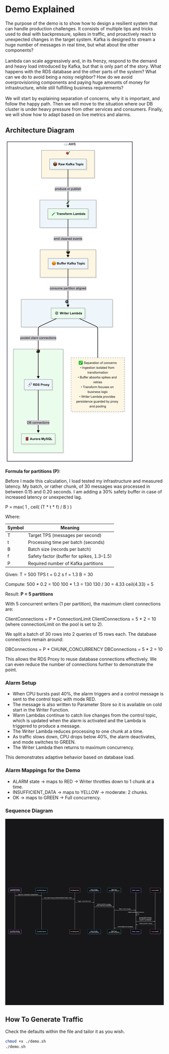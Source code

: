 # Demo Explained

The purpose of the demo is to show how to design a resilient system that can handle production challenges. It consists of multiple tips and tricks used to deal with backpressure, spikes in traffic, and proactively react to unexpected changes in the target system. Kafka is designed to stream a huge number of messages in real time, but what about the other components? 
<br /><br />
Lambda can scale aggressively and, in its frenzy, respond to the demand and heavy load introduced by Kafka, but that is only part of the story. What happens with the RDS database and the other parts of the system? What can we do to avoid being a noisy neighbor? How do we avoid overprovisioning components and paying huge amounts of money for infrastructure, while still fulfilling business requirements?
<br /><br />
We will start by explaining separation of concerns, why it is important, and follow the happy path. Then we will move to the situation where our DB cluster is under heavy pressure from other services and consumers. Finally, we will show how to adapt based on live metrics and alarms.

## Architecture Diagram

![Separation of Concerns](./separation.png)

**Formula for partitions (P):**

Before I made this calculation, I load tested my infrastructure and measured latency. My batch, or rather chunk, of 30 messages was processed in between 0.15 and 0.20 seconds. I am adding a 30% safety buffer in case of increased latency or unexpected lag.

P = max( 1 , ceil( (T * t * f) / B ) )

Where:

| Symbol | Meaning                                   |
|--------|-------------------------------------------|
| T      | Target TPS (messages per second)          |
| t      | Processing time per batch (seconds)       |
| B      | Batch size (records per batch)            |
| f      | Safety factor (buffer for spikes, 1.3–1.5)|
| P      | Required number of Kafka partitions       |


Given:
T = 500 TPS
t = 0.2 s
f = 1.3
B = 30

Compute:
500 * 0.2 = 100
100 * 1.3 = 130
130 / 30 = 4.33
ceil(4.33) = 5

Result: **P = 5 partitions**

With 5 concurrent writers (1 per partition), the maximum client connections are:

ClientConnections = P * ConnectionLimit
ClientConnections = 5 * 2 = 10
(where connectionLimit on the pool is set to 2).

We split a batch of 30 rows into 2 queries of 15 rows each. The database connections remain around:

DBConnections = P * CHUNK_CONCURRENCY
DBConnections = 5 * 2 = 10

This allows the RDS Proxy to reuse database connections effectively.
We can even reduce the number of connections further to demonstrate the point.

### Alarm Setup

- When CPU bursts past 40%, the alarm triggers and a control message is sent to the control topic with mode RED.
- The message is also written to Parameter Store so it is available on cold start in the Writer Function.
- Warm Lambdas continue to catch live changes from the control topic, which is updated when the alarm is activated and the Lambda is triggered to produce a message.
- The Writer Lambda reduces processing to one chunk at a time.
- As traffic slows down, CPU drops below 40%, the alarm deactivates, and mode switches to GREEN.
- The Writer Lambda then returns to maximum concurrency.

This demonstrates adaptive behavior based on database load.

### Alarm Mappings for the Demo

- ALARM state -> maps to RED -> Writer throttles down to 1 chunk at a time.
- INSUFFICIENT_DATA -> maps to YELLOW -> moderate: 2 chunks.
- OK -> maps to GREEN -> Full concurrency.

### Sequence Diagram

![Sequence Diagram](./alarm-sequence-diagram.png)

## How To Generate Traffic

Check the defaults within the file and tailor it as you wish. 
```bash
chmod +x ./demo.sh
./demo.sh
```



